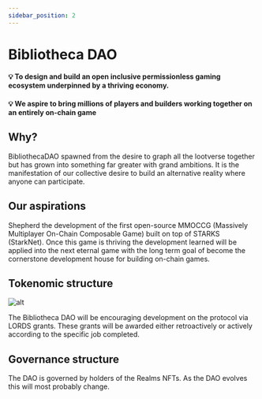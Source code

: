 ```yaml
---
sidebar_position: 2
---
```


# Bibliotheca DAO

#### 💡 To design and build an open inclusive permissionless gaming ecosystem underpinned by a thriving economy.

#### 💡 We aspire to bring millions of players and builders working together on an entirely on-chain game



## Why?

BibliothecaDAO spawned from the desire to graph all the lootverse together but has grown into something far greater with grand ambitions. It is the manifestation of our collective desire to build an alternative reality where anyone can participate.

## Our aspirations

Shepherd the development of the first open-source MMOCCG (Massively Multiplayer On-Chain Composable Game) built on top of STARKS (StarkNet). Once this game is thriving the development learned will be applied into the next eternal game with the long term goal of become the cornerstone development house for building on-chain games.


## Tokenomic structure

![alt](/img/allocation.png)

The Bibliotheca DAO will be encouraging development on the protocol via LORDS grants. These grants will be awarded either retroactively or actively according to the specific job completed.

## Governance structure

The DAO is governed by holders of the Realms NFTs. As the DAO evolves this will most probably change.
